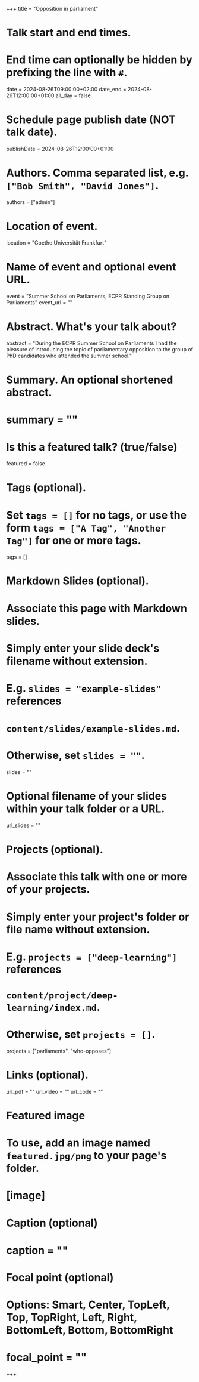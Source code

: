 +++
title = "Opposition in parliament"

# Talk start and end times.
#   End time can optionally be hidden by prefixing the line with `#`.
date = 2024-08-26T09:00:00+02:00
date_end = 2024-08-26T12:00:00+01:00
all_day = false

# Schedule page publish date (NOT talk date).
publishDate = 2024-08-26T12:00:00+01:00

# Authors. Comma separated list, e.g. `["Bob Smith", "David Jones"]`.
authors = ["admin"]

# Location of event.
location = "Goethe Universität Frankfurt"

# Name of event and optional event URL.
event = "Summer School on Parliaments, ECPR Standing Group on Parliaments"
event_url = ""

# Abstract. What's your talk about?
abstract = "During the ECPR Summer School on Parliaments I had the pleasure of introducing the topic of parliamentary opposition to the group of PhD candidates who attended the summer school."

# Summary. An optional shortened abstract.
# summary = ""

# Is this a featured talk? (true/false)
featured = false

# Tags (optional).
#   Set `tags = []` for no tags, or use the form `tags = ["A Tag", "Another Tag"]` for one or more tags.
tags = []

# Markdown Slides (optional).
#   Associate this page with Markdown slides.
#   Simply enter your slide deck's filename without extension.
#   E.g. `slides = "example-slides"` references 
#   `content/slides/example-slides.md`.
#   Otherwise, set `slides = ""`.
slides = ""

# Optional filename of your slides within your talk folder or a URL.
url_slides = ""

# Projects (optional).
#   Associate this talk with one or more of your projects.
#   Simply enter your project's folder or file name without extension.
#   E.g. `projects = ["deep-learning"]` references 
#   `content/project/deep-learning/index.md`.
#   Otherwise, set `projects = []`.
projects = ["parliaments", "who-opposes"]

# Links (optional).
url_pdf = ""
url_video = ""
url_code = ""

# Featured image
# To use, add an image named `featured.jpg/png` to your page's folder. 
# [image]
  # Caption (optional)
#  caption = ""

  # Focal point (optional)
  # Options: Smart, Center, TopLeft, Top, TopRight, Left, Right, BottomLeft, Bottom, BottomRight
#  focal_point = "" 
+++
